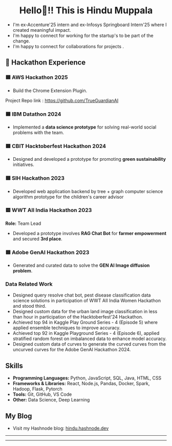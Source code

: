 <h1 align="center">Hello👋!! This is Hindu Muppala</h1>

- I'm ex-Accenture'25 intern and ex-Infosys Springboard Intern'25 where I created meaningful impact.
- I'm happy to connect for working for the startup's to be part of the change.
- I'm happy to connect for collaborations for projects .

## 🚀 Hackathon Experience  

###  🟥 AWS Hackathon 2025

- Build the Chrome Extension Plugin.

Project Repo link : https://github.com/TrueGuardianAI


### 🟦 IBM Datathon 2024  

- Implemented a **data science prototype** for solving real-world social problems with the team.

### 🟩 CBIT Hacktoberfest Hackathon 2024  

- Designed and developed a prototype for promoting **green sustainability** initiatives.

### 🟥	SIH Hackathon 2023

 - Developed web application backend by tree + graph computer science algorithm prototype for the children's career advisor

### 🟨 WWT All India Hackathon 2023
**Role:** Team Lead  
- Developed a prototype involves **RAG Chat Bot** for **farmer empowerment** and secured **3rd place**.  

### 🟥 Adobe GenAI Hackathon 2023
 
- Generated and curated data to solve the **GEN AI Image diffusion problem**. 


### Data Related Work
    
- Designed query resolve chat bot, pest disease classification data science solutions in participation of WWT AII India Women Hackathon and stood third.   
- Designed custom data for the urban land image classification in less than hour in participation of the Hacktoberfest'24 Hackathon.
- Achieved top 94 in Kaggle Play Ground Series - 4 (Episode 5) where applied ensemble techniques to improve accuracy.
- Achieved top 92 in Kaggle Playground Series - 4 (Episode 6), applied stratified random forest on imbalanced data to enhance model accuracy.
- Designed custom data of curves to generate the curved curves from the uncurved curves for the Adobe GenAI Hackathon 2024.


## Skills

- **Programming Languages:** Python, JavaScript, SQL, Java, HTML, CSS
- **Frameworks & Libraries:** React, Node.js, Pandas, Docker, Spark, Hadoop, Flask, Pytorch
- **Tools:** Git, GitHub, VS Code
- **Other:** Data Science, Deep Learning


##  My Blog  
- Visit my Hashnode blog: [hindu.hashnode.dev](https://hindu.hashnode.dev/)

---




---
